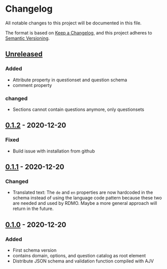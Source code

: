 # Changelog
All notable changes to this project will be documented in this file.

The format is based on [Keep a Changelog](https://keepachangelog.com/en/1.0.0/),
and this project adheres to [Semantic Versioning](https://semver.org/spec/v2.0.0.html).

## [Unreleased]
### Added
- Attribute property in questionset and question schema
- comment property

### changed
- Sections cannot contain questions anymore, only questionsets

## [0.1.2] - 2020-12-20
### Fixed
- Build issue  with installation from github

## [0.1.1] - 2020-12-20
### Changed
- Translated text: The `de` and `en` properties are now hardcoded in the schema instead of using the language code pattern because these two are needed and used by RDMO. Maybe a more general approach will return in the future.

## [0.1.0] - 2020-12-20
### Added
- First schema version
- contains domain, options, and question catalog as root element
- Distribute JSON schema and validation function compiled with AJV

[Unreleased]: https://github.com/tamaracha/rdmo-json-schema/compare/v0.1.2...HEAD
[0.1.2]: https://github.com/tamaracha/rdmo-json-schema/compare/v0.1.1...v0.1.2
[0.1.1]: https://github.com/tamaracha/rdmo-json-schema/compare/v0.1.0...v0.1.1
[0.1.0]: https://github.com/tamaracha/rdmo-json-schema/releases/tag/v0.1.0
